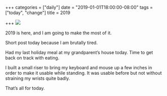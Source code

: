 +++
categories = ["daily"]
date = "2019-01-01T18:00:00-08:00"
tags = ["today", "change"]
title = 2019

+++
![](/uploads/B20B0BCE-402D-4CF8-8890-DA3C71B3BB4F.jpeg)

2019 is here, and I am going to make the most of it.

Short post today because I am brutally tired.

Had my last holiday meal at my grandparent’s house today. Time to get back on track with eating.

I built a small riser to bring my keyboard and mouse up a few inches in order to make it usable while standing. It was usable before but not without straining my wrists quite badly.

That’s all for today.